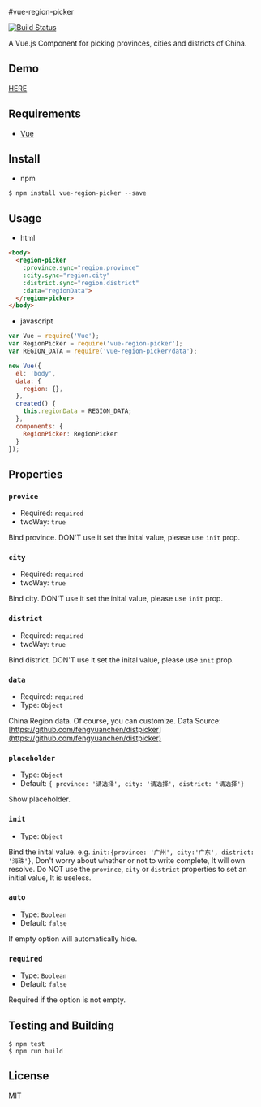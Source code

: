 
#vue-region-picker

[![Build Status](https://travis-ci.org/QingWei-Li/vue-region-picker.svg)](https://travis-ci.org/QingWei-Li/vue-region-picker)

A Vue.js Component for picking provinces, cities and districts of China.

## Demo
[HERE](http://qingwei-li.github.io/vue-region-picker/demo.html)

## Requirements
- [Vue](https://github.com/vuejs/vue)

## Install
- npm

```shell
$ npm install vue-region-picker --save
```

## Usage

- html

```html
<body>
  <region-picker
    :province.sync="region.province"
    :city.sync="region.city"
    :district.sync="region.district"
    :data="regionData">
  </region-picker>
</body>
```

- javascript

```javascript
var Vue = require('Vue');
var RegionPicker = require('vue-region-picker');
var REGION_DATA = require('vue-region-picker/data');

new Vue({
  el: 'body',
  data: {
    region: {},
  },
  created() {
    this.regionData = REGION_DATA;
  },
  components: {
    RegionPicker: RegionPicker
  }
});
```


## Properties
### `provice`
- Required: `required`
- twoWay: `true`

Bind province. DON'T use it set the inital value, please use `init` prop.

### `city`
- Required: `required`
- twoWay: `true`

Bind city. DON'T use it set the inital value, please use `init` prop.

### `district`
- Required: `required`
- twoWay: `true`

Bind district. DON'T use it set the inital value, please use `init` prop.

### `data`
- Required: `required`
- Type: `Object`

China Region data. Of course, you can customize.
Data Source: [https://github.com/fengyuanchen/distpicker](https://github.com/fengyuanchen/distpicker)

### `placeholder`
- Type: `Object`
- Default: `{ province: '请选择', city: '请选择', district: '请选择'}`

Show placeholder.

### `init`
- Type: `Object`

Bind the inital value. e.g. `init:{province: '广州', city:'广东', district: '海珠'}`,
 Don't worry about whether or not to write complete, It will own resolve. Do NOT
 use the `province`, `city` or `district` properties to set an initial value, It is useless.

### `auto`
- Type: `Boolean`
- Default: `false`

If empty option will automatically hide.

### `required`
- Type: `Boolean`
- Default: `false`

Required if the option is not empty.

## Testing and Building

```shell
$ npm test
$ npm run build
```

## License
MIT
